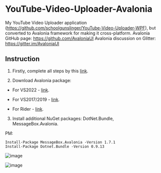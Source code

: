 # YouTube-Video-Uploader-Avalonia
My YouTube Video Uploader application (https://github.com/schoolgunslinger/YouTube-Video-Uploader-WPF), but converted to Avalonia framework for making it cross-platform.
Avalonia GitHub page: https://github.com/AvaloniaUI
Avalonia discussion on Glitter: https://gitter.im/AvaloniaUI


## Instruction 

1) Firstly, complete all steps by this [link](https://github.com/schoolgunslinger/YouTube-Video-Uploader-WPF).

2) Download Avalonia package:

- For VS2022 - [link](https://marketplace.visualstudio.com/items?itemName=AvaloniaTeam.AvaloniaVS).

- For VS2017/2019 - [link](https://marketplace.visualstudio.com/items?itemName=AvaloniaTeam.AvaloniaforVisualStudio).

- For Rider - [link](https://docs.avaloniaui.net/docs/getting-started/ide-support/jetbrains-rider-setup).

3) Install additional NuGet packages: DotNet.Bundle, MessageBox.Avalonia.

PM: 
```
Install-Package MessageBox.Avalonia -Version 1.7.1
Install-Package Dotnet.Bundle -Version 0.9.13
```

![image](https://user-images.githubusercontent.com/79169736/158053166-e738043f-6d1d-4ea5-9a65-cdca382f0780.png)

![image](https://user-images.githubusercontent.com/79169736/158053220-91ac6b73-6927-4dfc-846b-9d2c58fb1c3c.png)

